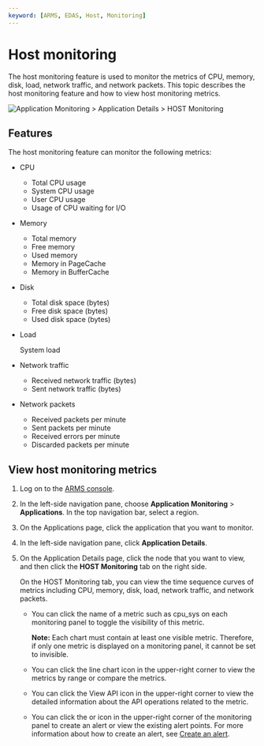 ```yaml
---
keyword: [ARMS, EDAS, Host, Monitoring]
---
```


# Host monitoring

The host monitoring feature is used to monitor the metrics of CPU, memory, disk, load, network traffic, and network packets. This topic describes the host monitoring feature and how to view host monitoring metrics.

![Application Monitoring > Application Details > HOST Monitoring](https://static-aliyun-doc.oss-accelerate.aliyuncs.com/assets/img/en-US/1117358061/p43131.png)

## Features

The host monitoring feature can monitor the following metrics:

-   CPU
    -   Total CPU usage
    -   System CPU usage
    -   User CPU usage
    -   Usage of CPU waiting for I/O
-   Memory
    -   Total memory
    -   Free memory
    -   Used memory
    -   Memory in PageCache
    -   Memory in BufferCache
-   Disk
    -   Total disk space \(bytes\)
    -   Free disk space \(bytes\)
    -   Used disk space \(bytes\)
-   Load

    System load

-   Network traffic
    -   Received network traffic \(bytes\)
    -   Sent network traffic \(bytes\)
-   Network packets
    -   Received packets per minute
    -   Sent packets per minute
    -   Received errors per minute
    -   Discarded packets per minute

## View host monitoring metrics

1.  Log on to the [ARMS console](https://arms-intl.console.aliyun.com/).
2.  In the left-side navigation pane, choose **Application Monitoring** \> **Applications**. In the top navigation bar, select a region.
3.  On the Applications page, click the application that you want to monitor.
4.  In the left-side navigation pane, click **Application Details**.
5.  On the Application Details page, click the node that you want to view, and then click the **HOST Monitoring** tab on the right side.

    On the HOST Monitoring tab, you can view the time sequence curves of metrics including CPU, memory, disk, load, network traffic, and network packets.

    -   You can click the name of a metric such as cpu\_sys on each monitoring panel to toggle the visibility of this metric.

        **Note:** Each chart must contain at least one visible metric. Therefore, if only one metric is displayed on a monitoring panel, it cannot be set to invisible.

    -   You can click the line chart icon in the upper-right corner to view the metrics by range or compare the metrics.
    -   You can click the View API icon in the upper-right corner to view the detailed information about the API operations related to the metric.
    -   You can click the or icon in the upper-right corner of the monitoring panel to create an alert or view the existing alert points. For more information about how to create an alert, see [Create an alert](https://www.alibabacloud.com/help/doc-detail/94833.htm).


